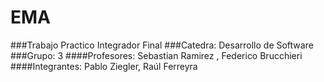 # EMA
###Trabajo Practico Integrador Final 
###Catedra: Desarrollo de Software 
###Grupo: 3
####Profesores: Sebastian Ramirez	, Federico Brucchieri 
####Integrantes: Pablo Ziegler, Raúl Ferreyra